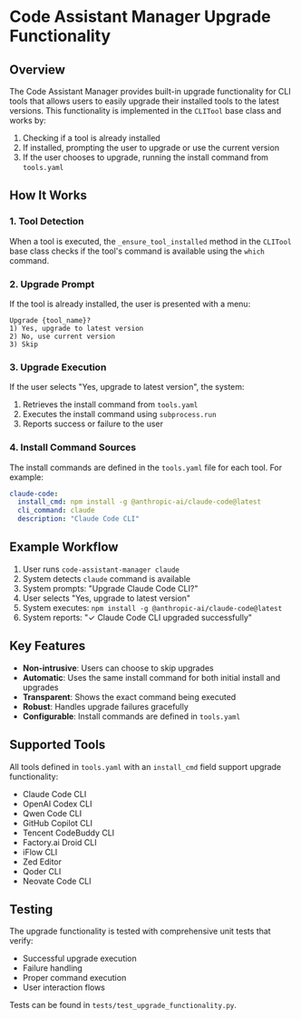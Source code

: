 # Code Assistant Manager Upgrade Functionality

## Overview

The Code Assistant Manager provides built-in upgrade functionality for CLI tools that allows users to easily upgrade their installed tools to the latest versions. This functionality is implemented in the `CLITool` base class and works by:

1. Checking if a tool is already installed
2. If installed, prompting the user to upgrade or use the current version
3. If the user chooses to upgrade, running the install command from `tools.yaml`

## How It Works

### 1. Tool Detection
When a tool is executed, the `_ensure_tool_installed` method in the `CLITool` base class checks if the tool's command is available using the `which` command.

### 2. Upgrade Prompt
If the tool is already installed, the user is presented with a menu:
```
Upgrade {tool_name}?
1) Yes, upgrade to latest version
2) No, use current version
3) Skip
```

### 3. Upgrade Execution
If the user selects "Yes, upgrade to latest version", the system:
1. Retrieves the install command from `tools.yaml`
2. Executes the install command using `subprocess.run`
3. Reports success or failure to the user

### 4. Install Command Sources
The install commands are defined in the `tools.yaml` file for each tool. For example:
```yaml
claude-code:
  install_cmd: npm install -g @anthropic-ai/claude-code@latest
  cli_command: claude
  description: "Claude Code CLI"
```

## Example Workflow

1. User runs `code-assistant-manager claude`
2. System detects `claude` command is available
3. System prompts: "Upgrade Claude Code CLI?"
4. User selects "Yes, upgrade to latest version"
5. System executes: `npm install -g @anthropic-ai/claude-code@latest`
6. System reports: "✓ Claude Code CLI upgraded successfully"

## Key Features

- **Non-intrusive**: Users can choose to skip upgrades
- **Automatic**: Uses the same install command for both initial install and upgrades
- **Transparent**: Shows the exact command being executed
- **Robust**: Handles upgrade failures gracefully
- **Configurable**: Install commands are defined in `tools.yaml`

## Supported Tools

All tools defined in `tools.yaml` with an `install_cmd` field support upgrade functionality:
- Claude Code CLI
- OpenAI Codex CLI
- Qwen Code CLI
- GitHub Copilot CLI
- Tencent CodeBuddy CLI
- Factory.ai Droid CLI
- iFlow CLI
- Zed Editor
- Qoder CLI
- Neovate Code CLI

## Testing

The upgrade functionality is tested with comprehensive unit tests that verify:
- Successful upgrade execution
- Failure handling
- Proper command execution
- User interaction flows

Tests can be found in `tests/test_upgrade_functionality.py`.